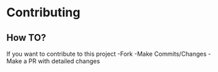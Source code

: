# Contributing

## How TO?
 If you want to contribute to this project
 -Fork
 -Make Commits/Changes
 -Make a PR with detailed changes
 
 
